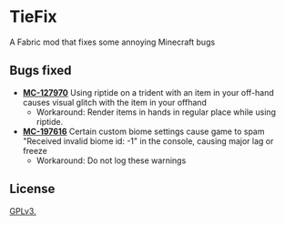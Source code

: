 # TieFix

A Fabric mod that fixes some annoying Minecraft bugs

## Bugs fixed

* [**MC-127970**](https://bugs.mojang.com/browse/MC-127970) Using riptide on a trident with an item in your off-hand causes visual glitch with the item in your offhand
  * Workaround: Render items in hands in regular place while using riptide.
* [**MC-197616**](https://bugs.mojang.com/browse/MC-197616) Certain custom biome settings cause game to spam "Received invalid biome id: -1" in the console, causing major lag or freeze
  * Workaround: Do not log these warnings

## License

[GPLv3.](LICENSE)
